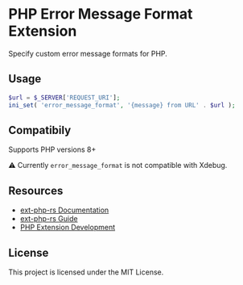 # PHP Error Message Format Extension

Specify custom error message formats for PHP.

## Usage

```php
$url = $_SERVER['REQUEST_URI'];
ini_set( 'error_message_format', '{message} from URL' . $url );
```

## Compatibily

Supports PHP versions 8+

⚠️ Currently `error_message_format` is not compatible with Xdebug.

## Resources

- [ext-php-rs Documentation](https://docs.rs/ext-php-rs)
- [ext-php-rs Guide](https://davidcole1340.github.io/ext-php-rs)
- [PHP Extension Development](https://www.phpinternalsbook.com/)

## License

This project is licensed under the MIT License.
